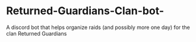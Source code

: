 # Returned-Guardians-Clan-bot-
A discord bot that helps organize raids (and possibly more one day) for the clan Returned Guardians 
